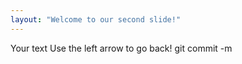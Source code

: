 ```yaml
---
layout: "Welcome to our second slide!"
---
```

Your text
Use the left arrow to go back!
git commit -m
